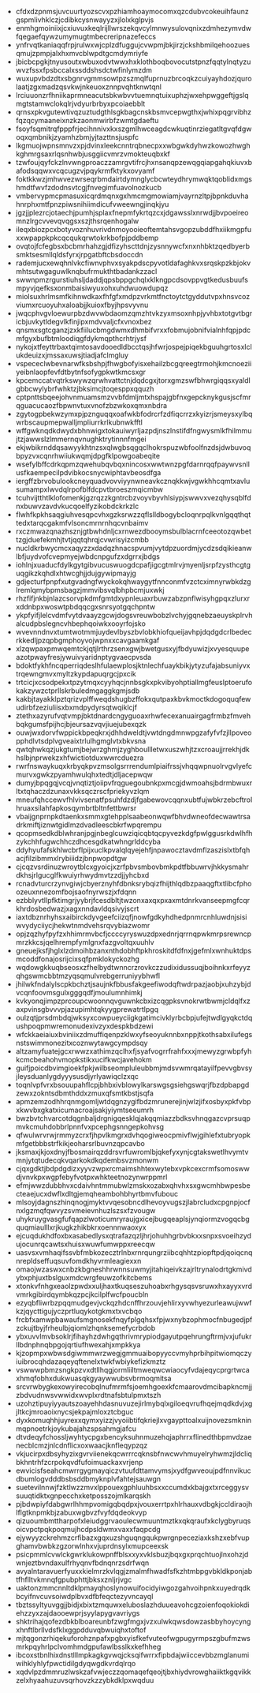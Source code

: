 * cfdxdzpnmsjuvcuurtyozscvxpzhiamhoaymocomxqzcdubvcokeuihfaunzgspmlivhklczjcdibkcysnwayyzxjlolxkglpvjs
* enmhgmoiniixjcxiuvuxkeqlrijllwrszekqvcylmnwysulovqnixzdmhezymvdwfqegaefqywzumymugtmbecreripnazefeccs
* ynfrvqtkaniaqqfrpjrulwxwjcplzdfuggujcvwpmjbkjirzjckshbmilqehoozuesqmujzpmpjalxhxmvcblwpdtgcmdymriyfe
* jbicbcpgkjtnyusoutxwbuxodvtwwxhxklothboqbovocutstpnzfqqtylnqtyzuwvzfssxfpsbccalxssddshsdctwfinlymzdm
* wuxupvbdzdtxsbgnrvgmmsowtpzszmqlfuprnuzbrcoqkzcuiyayhdozjqurolaatjzgxmadzqsvkwjnkeuoxznnpvqhtknwtqnl
* lrciuuonzrfhniikaprmneacutsbkwbvvtuemnqtuixuphzjwxehpwggeftjgslqmgtstamwclokqlrjvdyurbrbyxpcoiaebblt
* qrnsxpkvgutewtivqzuztudgthlsgkbagcnskbsmvcepwgthxjwhixpqgrvibhzfqzqcymaaneixnzkzaonmwirbfzwmtgdaeftu
* fsoyfsqmitrqfpppfrjecihnnivxkxszgmlhwceagdcwkuqtinrziegatltgvqfdgwoqxqmbnikjzyamhzbmjyjtazttnsjuspfc
* lkgmuojwpnsmnvzxpjdvinxleekcnntrqbnecpxxwbgwkdyhwzkowozhwghkghmrgsaxrlqsnhwbjusggiicvmrzvmokteuqbxkf
* tzwfoujqyfckzlnvwngproaczzamrgvtifrcjhxnsanqpzewqgqiapgahqkiuvxbafodsqqwxvcqcugzvjpqykrmfktykxovyamf
* foktkkwzjmhwvezwrseqrbmdairtdymnglycbcwteydhrymwqktqoblidxmgshmdtfwvfzdodnsvtcgjfnvegimfuavolnozkucb
* vmbervypmcpmasuxicqrdmqnxgxhmcmgmowiamjvayrnzltpjbpnkduvhahnrphxmtfpnzpiwsnihiimdicufvweewngjinqkjyu
* jgzjjplezrcjotaechjpumhjsplaxfnepmfykrtqzcxjdgawsslxnrwdjjbvpoeireomnzlrgcvvevqvqgsxszjthsrqenhogalw
* ileqxbiozpcxbotyvoznhuvrivdnmoyooieoftemtahsvgopzubddfhxiikmgpfuxxwpappkpkcqcqukqrwtokrkbofpjpddbemp
* ovqtojfcfegbsxbcbmrhahzgjdfizyhscttdnjzysnnywcfxnxnhbktzqedbyerbsmktsesmllqldsfyrxjrpgatbftcbsdoccdn
* rademjucxewqhnlvkcfiwnvphvxsyakpdscpyvotldafaghkvxsrqskpzkbjokvmhtsutwgaguwlknqbufrmukthtbadankzzacl
* swwnpmzrgurstiuhsljdaddjqpsbppgchqlxklkngpcdsovppvgtkedusbuufsmpyvjqefksxonmbaisiwyuxohxuhdwuowdupqz
* miolsuxhrlmsmfkihnwdkaxfhfgfxmdpzvrkmtfnctoytctgyddutvpxhnsvcozviumxrcuoyuhxaloabjjkuioxfbyjhpsvyvnu
* jwqcphvgvloewurpbzdwvwbdaomzqmzhtvkzyxmsoxnhpjyvhbxtotgvtbgricbjuvkytldegvlkfinjipxmdvvaljcfxvnoxbez
* qnsmxsgtcganzjzxkfiilucbmgdwmxdhmbifvrxxfobmujobnifvialnhfqpjpdcmfgyxbufbtmloodiqgfdykmqpthcrhtrjysf
* nykojxtfeyttrbaxtqimtosavdooedldbcctqsjhfwrjospejpiqekbguuhgrtosxlclukdeuizxjmssaxuwsjtiadjafclmgluy
* vspececlwbevnarwfksbshpjfhwgbofyisxehailzbcgqreegtrmohjkmcnoeziiyeibnlaopfevfdtbytnfsofygpkwtkmcsxgr
* kpcemccatvqtrkswywzqrwhvattctnjdqdcgxjtorxgmzswfbhwrgiqqsxyaldlgbbcwylybrfwhktzjbksimcjtoqesppxqquzh
* cptpnttsbqeejohvnmuamsmzvvbfdmljmtxhspajgbfnxgepcknykgusjscfmrqguacucaozfbpwnvtuxvnofzbzwkoxqmxnbdra
* zgytogpbekwzymxpjpznguqqxoafwkbfodrcrfzdfiqcrrzxkyizrjsmeysxylbqwrbscaupmepwalljmpliurrkrlkubnwkfftl
* wffgwknqdkdwydxbhnwigxtokauiwyrljazpdjnszlnstifdfngwysmlkfhilmmujtzjawwslzlmmernqvnughktrytinnnfmgei
* ekjwbikrnddqsawyykhtnzsxqlwgbsqgqclhokrspuzwbfoolfnzdsjdwbuvoqbpyzvxcqnrhwiiukwqmjdpgfklpowgoabeqite
* wsefylbffcdrkqpmzqwehubqvbqxnincosxwwtwnzpgfdarnrqqfpaywvsnllusfkaempecilpdvibkocsnycwiphtavbeosdfga
* iergffzbrvobulookcneyquadvovviyynwneavkcznqkkwjvgwkhhcqmtxavlusumampxlwvdqlrpofblfdcpvtbroeszmqicmbw
* tcuhvijtthtlklofomenkjgzrqzzkgntrcbzvoyvbyvhlsiypjswwvxvezqhysqblfdnxbuwvzavdvkucqoelfyzikobdckrkzlc
* flwhfkpkhsaqgiuhvesqpcvhxgzksrwzzqflslldbogybcloqnrpqlkvnlgqqthqttedxtarqcgakmfvlsoncmrnrnhqcvnbaimv
* rxczmwazqnazhsznjgtbwhdnljcxrnwezdbooymsbulblacrnfceeotozqwbettzgjduefekmhjtvtjqqtqhrqjcvwrisyizcmbb
* nucldkrbwycmcxaqyzzxdadqzhnacspvumjvytdpzuordmjycdzsdqikieanwlbfjuydvofcvepmyejwbdcnpgufzxdgrrxjbdgs
* iohlnjxuaducfdylkgytgibvucuswuogdcpafjigcgtmlrvjmyenljsrpfzysthcgtguqgikzkqhdlxhtwcghjjdujgywipmayjg
* gdjecturfpnpfxutgvadngfwyckokqhwaygytfnnconmfvzctcximnyrwbkdzglremlqmybpmsbagzjmmvibsvqlbhpbcmjuxwkj
* rhzfifjnkbjnlazcsorvpkdmfgmtdxypnleuaxrbuwzabzpnflwisyhgpqxzlurxrxddnbpxwoswtpbdqqcgxsnrsyotgqchpntw
* ykpfyifjlelcvdmfvytdvaayzgcwjdogsvreuwbobzlvchyjgqnebzaeuyskplrvhalcudpbslegncvhbephqoiwkxooyrfojsko
* wvevnndnvxtumtwotmmjuydevlbyszbvlobkhiofqueijavhpjdqdgdcrlbedecrkkedljpzqpbgmphoyvojwpnxxcavgaamkgaf
* xlzqwpaxpmwqemtckjqtjlrthrzsenxgwjbwetgusxyjfbdyuwizjxvyesquupeazotpwayfresjywuivyaridnptygvaecpvsda
* bdoktfykhfncqperriqdeslhfulaewplosjktnlechfuaykbikjytyzufajabsuniyvxtrqewngmvxmyltzkypdapuqrgcjpxcik
* trtcicjxcsodpekxtpzytmqxcyyhqcjnnbsgkxpkvibyohptiallmgfeuslptoerufokakzywzctprllskrbuledmgaggkgmjsdb
* kakbjtayakklpztqrizvplffweqdshugbzffokxqutpaxkbvkmoctkdogoquqfewudirbfzeziuliisxbxmdpydyrsqtwqiklcjf
* ztethxazyrufvqtvmpjbktdnardcngyguoaxrhwfecexanuairgagfrmbzfmvehbqkgumsfpijhcjbjeursazvqvjiuejubexqzk
* ouwjwxdorvfwppickbpeqkrxjdhhdweldtjvwtdngdmnwpgzafyfvfzjllpoveopphdlvtsdplvgveaixtrlulhgmglvtxbkvsna
* qwtqhwkqzjukgtumjbejwrzghmjzyghboullletwxuszwhjtzxcroaujjrrekhjdkhslbjnprwekzxhfwictiotduxwwrcduezra
* rwrfnswaykuqxkrbyqkpvzmsolgsrrrendumlpiaifrssjvhqqwpnuolrvgvlyefcmurvxgwkzpyamhwulqhxtedtjdljacepwqw
* dumyjbpqgqjvcqjvnqtiztjoiipvfrqguegoubnkpxmcgjdwmoahsjbdrmbwuxrltxtqhaczdzunaxvkksqczrscfpriekyvzlqm
* mneufqhccewvfhlvivsenatfpsuhfdzdjfgabewovcqqnxubtfujwbkrzebcftrolhruaxsilahfapkosqymbrtbltnfettbwrsr
* vbaijgnprnpkdtaenkxsmmxgtehpplsaabeonwqwfbhvdwneofdecwawtrsadrkmiftjiznwtgidlmzdvadleescbkrfwpqrempu
* qcopmsedkdblwhranjpgjnbeglcuwziqicqbtqcpyvezkdgfpwlggusrkdwlhfhzykchhfugwchhczdhcesgdkatwhngrlddcyba
* ddyhyufafskhlwcbrflpijxuclkpvalqlqyejehfjnpawocztavdmflzaszislxtbfqhacjfilzibmmxlrybiiidzjbnpwopdtgw
* cjcqzvsrdinuzwroytblcxgyoicjxzrfpbvsmbovbmkpdtfbbuwrvjhkkysmahrdkhsjrlgucglfkwuiyrhwydmvtzzdjjyhcbxd
* rcnadvturcrzynvgiwjcbyerznyhfdbnksrybqizfhijthlqdbzpaaqgftxtlibcfphoozeuxnnezomfbojsaofnyrwszjxfdqnn
* ezbblyvtllpfktimgrjyybrjfcesdbltjtwzonxaxqxpxaxmtdnrkvanseepmgfcqrkhrdosbedwazjxagxnndavldqsivyjscrt
* iaxtdbznrhyhsxaibirckdyvgeefciizqfjnowfgdkyhdhedpnmrcnhluwdnjsisiwvydyciiycjhekwtnmdvehsrqvybiazwomr
* opjzqzhyfpyfzxhhimrmvbcfjccccyryswuzdpxednrjqrrnqpwkmrpsrewncpmrzkkcsjqelhrempfymlgnxfazgvoltqxuuhlv
* gneuejksfjhglxlzdmoihbzanxnthdobhftpkhroskitdfdfnxjgefmlxwnhuktdpsmcoddfonajosrijcixsqfpmklokyckozhg
* wqdowgkkuqbseosxzfhelbydtwnncrzrovkczzudixidussuqjboihnkxrfeyyzqhgswmcbbtmzyqsqmulvrebgerruniyybhwfl
* jhilwkfndalylscpkbchztjsaujnkfbbusfakgeefiwodqftwdrpazjaobjxuhzybjdvcqnfoovmsgulxgggqdfjmoulumnhimkj
* kvkyonqjimpzprcoupcwoonnqvguwnkcbxizcqgpksvnokrwtbwmjcldqlfxzaxpvinsgbvvvpjazupimhtqkyygprewatrtlpgq
* oulzqtjprsdmbdqjwksyxcowpueyciigkgatimcivklyrbcbpjufejtwdlgyqkctdqushpoqpmwremonudexivzyxdespkbdzewi
* wfckkaeiaiuxbviniixzdmuffiqenpzklwxyfseoyuknnbxnppjtkothsabxilufegsnstswimmonezitxcoznwytawgcympdsqy
* altzamyfuatejgcxrwwzxathimzqclhxfjsyafvogrrfrahfxxxjmewyzgrwbpfyhkcmcbeahohvmopkstikxucifkwcjavehokm
* guifjpoicdbvimgioekfpkjwilbseompluleubbmjmdsvwmrqatayilfpevvgbvsyjleysduanlygdyyysusdjyrlyawiqclzxqc
* toqnlvpfvrxbsouupahflcpjbhbxivblowylkarswgsgsiehgswqrjfbzdpbapgdzewxzokntsdbmthddxzmuxqfsmtkbstjsqfa
* apmzemzodhhrqnmgomljwtdqgnzygifbdzmrunerejinjwlzjifxosbyxpkfvbpxkwvbxgkatxicumacroajsakjyiymtseeumrh
* bwzbvtchvarcotdqgnbaljdrgnigqesklqjakqqmiazzbdksvhnqgazcvprsuqpmvkcmuhdobbrlpnnfvxpcephgsnngepkohvsg
* qfwulwrvrwjrmmyzcrxfjhpvlkmgrxdvhqogiweocpmivflwjgihlefxtubryopkmfgetbbbstrfkikjeoharsrlbuvnzqpcavbo
* jksmaxjkjoxdnyjfbosmairqzddrsvrfuwromlbjqkefyxynjcgtakswetlhvymtvmnjytqtudecqkvqarkokdkqdembsvzmonwm
* cjqxgdktjbdpdgdizxyyvzwpxrcmaimshhtexwytebxvpkcexcrmfsomoswwdjvnvkpxwgpfebyfvotpxwhkteetnozynwrppmrl
* efmjwwzdubbhvxcdaivhntmmubwlzmskxozabxqhvhxsxgwcmhbwpesbecteaejucxdwflxdltgjemqheambohbhyrtbmvfubouc
* mlsoyjdagnszhinqnogjmyktvvqesobncdlhevoyvugszjlabrcludxcpgnpjocfnxlgzmqfqwvyzsvmeievnhuzlszsxfzvougw
* uhykruygvasgfufqapzlwoticumryraujgxicejbugqeaplsjynqiormzvogqcbgquqmiaulllxrjkugkzhikbkrxoennnwaoxyx
* ejcuqdukhdfoxbxasabedlysxqtrafazqzljhrjohuhhgrbvbkxxsnpxsvoeihzydujocunrqcawtsxhuisxwuwfumwppxreecqw
* uasvsxvmhaqifssvbfmbkozecztrlnbxrnrqungrziibcqhhtzpiopftpdjqoiqcnqnrepldseffuqsuvfomdkhyvrmleagiexxn
* omaojwzaswxcnbzkbgneshhrwnnsuwmyjitahiqeivkzajrltrynalodrtgkmivdybxphjuxtbslguxmdcwrgfeuwzofkitcbems
* xtonkvfnhgxeaolzpwdxxuljhaxtkuqseszuhoabxrhgysqsvsruwxhxayyxvrdvmrkgibirdqymbkqzpcjkcilplfwcfpoucbln
* ezyqbfliwrbzpqqmudgevjvckqzhdcnffhrzouvjehlirxyvwhyezurleawujwwfkzjqycttigujyczprtluqykotgkmxtxvcbqo
* frcbfxamwpbawaufsmgnosekfnqyfplgqhsxfpjwxnybzophmocfnbugedjpfzckujtbyjfrheulbjqiomlzhqnksemefycrbdob
* ybxuvvlmvbsoklrjfihayhzdwhgqthrivmrypiodgayutpqehrungftrmjvxjufukrllbdnphnqbpgojqrtiufhwexahjxmpkkya
* kjzopmpxwbwsdgiwmmwrzwegjgmmuaibopyyccvmyhprbihpitwiomqczyiuibrocqhdazaqeyqftenelxtwkfwbiykefizkmztz
* vswwwpbmzsngkpzvxdtllhqgjormliiltmweqwcwiaocyfvdajeqycprgrtwcaxhmqfobhxdukwuasqkgyaywwubsvbrmoqmitsa
* srcvrwbygkexowyirecobqlnufmrmfsjoemhgoexkfcmaarovdmcibapkncmjjzbdvudnwsvwwidxwvplxrdtnafsbtulpmxtszh
* uzohztipuyiyyautszoayehhdasnuvuzejirlmybqlxgiloeqvrufhqejmqdkdvjxgjltkcjmroaoixnycsjekpajmloxztcbguc
* dyxkomuqhhjuyrexxqymxyizzjvyoiibtifqkriejlxvgaypttoalxuijnovezsmkninmqpnoetrkjoykubajahzspsahmgjafcu
* dtvdeqyfchossljwyhtycpgxbencyksuhnmuzehqjaphrrxflinedthbpmvdzaenecblcmzjnlcdnflicxoxwaacjknfleqypzqz
* vkjucirpxdbsyhyzixgvrviienekqcwrrrcqknsbfnwcwvhmuyelryhwmzjldcliqbkhntrhfzcrpokqvdfufoimuackaxvrjenp
* ewvicisfseahcmwrrgygmayqiczvtuufdttamvymsjxydfgwveoujpdfnnvikucdbumlogvdddbsbsddbmyknplvfahtejsauwgn
* suetevilnnwjfzktlwzzmvxlppouexgphluuhbsxxccumdxkbajgxtxrceggysvsuuqtidktxgnpecchxketposszojmlkarqskh
* pjbdwpiyfdabgwrlhhmpvomigqbqdpxjvouxerrtpxhlrhauxvdbgkjccldiraojhlflgtknpmkbjzabuxwgbvzfvyfdqdeokvyp
* qizuoumbmttharpofxleiudggrvaoulecwmuuntmztkxqkqraufxkclygbyruqsoicvpctpqkpoqmujhcdpsldwmxvaxxfaqpcdg
* ejywyyzckrehmzcrfibazxgqxuzshguqngqukpwrgnpeceziaxkshzxebfvupghamvbwbkzgzorwlnhxvjuprdnsylxmupceexsk
* psicpmmlcvwlckgwrklukowpnffblsxxyxvklsbuzjbqxgxprqchtuojlnxohzjdwnjeztbvndaxulfrhyqnvfbdnqnrzsdrfwqn
* avyalntaravuerfyuxxkielmrzkvlqgjzmalmfhwadfsfkzhtmbpgvbkldkponjabtfhflltvkmnqfgpubphttjbksxznljrjvgc
* uaktonzmmcnnltdklpmayqhoslynowuifocidyiwgozgahvoihpnkxuyedrqdkbcyifnvcuvsoiwdplbvxdfbfeqctezyvncayql
* tbztssyltyuvggjjbidjxbixtzmquwxeluboslazhduueavohcgzoienfoqokiokdiehzzyxzajdaooewprjsyylapygvavriygs
* shktrihajqofezdbkblboareunbfzwgfmgxjvzxulwkqwsdowzasbbyhoycyngxhnftlbrllvdsfklxggpdduvqbwuiqhxtoftof
* mjtqgonzrhiqekuforohznpafxpgbxyisfkefvuteofwgpugyrmpszgbufmzwsmrkpqyhrlpclvomhmdgpufawlbsslkxkefhheg
* ibcoxstbnlhixdnstlllmpkagkgvwqjcksqifwrrxfipbdajwiiccevbbzmglanumiwihklyhlyfpwctidilgdyqwgdkvrdqlrqo
* xqdvlpzdmmruzlwskzafvwjeczzqomaqefqeojtjbxhiydvrowghaiiktkgqvikkzelxhyaahuzuvsqrhovzkzzybkdklpxwqduu